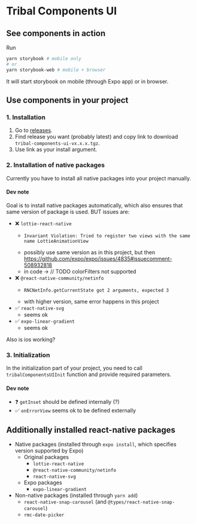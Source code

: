# Tribal Components UI

## See components in action

Run

```sh
yarn storybook # mobile only
# or
yarn storybook-web # mobile + browser
```

It will start storybook on mobile (through Expo app) or in browser.

## Use components in your project

### 1. Installation

1. Go to [releases](https://github.com/vacuumlabs/tribal-components-ui/releases).
1. Find release you want (probably latest) and copy link to download `tribal-components-ui-vx.x.x.tgz`.
1. Use link as your install argument.

### 2. Installation of native packages

Currently you have to install all native packages into your project manually.

#### Dev note

Goal is to install native packages automatically, which also ensures that same version of package is used. BUT issues are:

- ❌ `lottie-react-native`
  - ```
    Invariant Violation: Tried to register two views with the same name LottieAnimationView
    ```
  - possibly use same version as in this project, but then https://github.com/expo/expo/issues/4835#issuecomment-508932818
  - in code -> // TODO colorFilters not supported
- ❌ `@react-native-community/netinfo`
  - ```
    RNCNetInfo.getCurrentState got 2 arguments, expected 3
    ```
  - with higher version, same error happens in this project
- ✅ `react-native-svg`
  - seems ok
- ✅ `expo-linear-gradient`
  - seems ok

Also is ios working?

### 3. Initialization

In the initialization part of your project, you need to call `tribalComponentsUIInit` function and provide required parameters.

#### Dev note

- ❓ `getInset` should be defined internally (?)
- ✅ `onErrorView` seems ok to be defined externally

## Additionally installed react-native packages

- Native packages (installed through `expo install`, which specifies version supported by Expo)
  - Original packages
    - `lottie-react-native`
    - `@react-native-community/netinfo`
    - `react-native-svg`
  - Expo packages
    - `expo-linear-gradient`
- Non-native packages (installed through `yarn add`)
  - `react-native-snap-carousel` (and `@types/react-native-snap-carousel`)
  - `rmc-date-picker`
